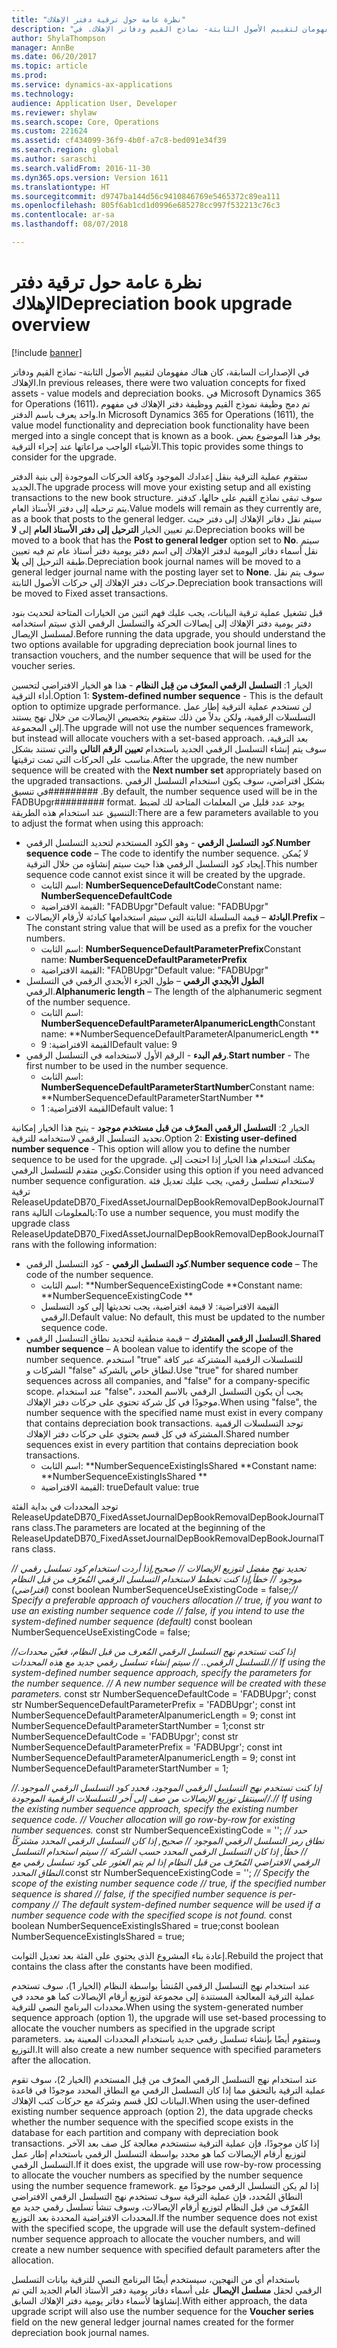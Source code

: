 ```yaml
---
title: "نظرة عامة حول ترقية دفتر الإهلاك"
description: "في الإصدارات السابقة، كان هناك مفهومان لتقييم الأصول الثابتة- نماذج القيم ودفاتر الإهلاك. في Microsoft Dynamics 365 for Operations (1611)، تم دمج وظيفة نموذج القيم ووظيفة دفتر الإهلاك في مفهوم واحد يعرف باسم الدفتر. يوفر هذا الموضوع بعض الأشياء الواجب مراعاتها عند إجراء الترقية."
author: ShylaThompson
manager: AnnBe
ms.date: 06/20/2017
ms.topic: article
ms.prod: 
ms.service: dynamics-ax-applications
ms.technology: 
audience: Application User, Developer
ms.reviewer: shylaw
ms.search.scope: Core, Operations
ms.custom: 221624
ms.assetid: cf434099-36f9-4b0f-a7c8-bed091e34f39
ms.search.region: global
ms.author: saraschi
ms.search.validFrom: 2016-11-30
ms.dyn365.ops.version: Version 1611
ms.translationtype: HT
ms.sourcegitcommit: d9747ba144d56c9410846769e5465372c89ea111
ms.openlocfilehash: 805f6ab1cd1d0996e685278cc997f532213c76c3
ms.contentlocale: ar-sa
ms.lasthandoff: 08/07/2018

---
```


# <a name="depreciation-book-upgrade-overview"></a><span data-ttu-id="a3c10-105">نظرة عامة حول ترقية دفتر الإهلاك</span><span class="sxs-lookup"><span data-stu-id="a3c10-105">Depreciation book upgrade overview</span></span>

[!include [banner](../includes/banner.md)]

<span data-ttu-id="a3c10-106">في الإصدارات السابقة، كان هناك مفهومان لتقييم الأصول الثابتة- نماذج القيم ودفاتر الإهلاك.</span><span class="sxs-lookup"><span data-stu-id="a3c10-106">In previous releases, there were two valuation concepts for fixed assets -  value models and depreciation books.</span></span> <span data-ttu-id="a3c10-107">في Microsoft Dynamics 365 for Operations (1611)، تم دمج وظيفة نموذج القيم ووظيفة دفتر الإهلاك في مفهوم واحد يعرف باسم الدفتر.</span><span class="sxs-lookup"><span data-stu-id="a3c10-107">In Microsoft Dynamics 365 for Operations (1611), the value model functionality and depreciation book functionality have been merged into a single concept that is known as a book.</span></span> <span data-ttu-id="a3c10-108">يوفر هذا الموضوع بعض الأشياء الواجب مراعاتها عند إجراء الترقية.</span><span class="sxs-lookup"><span data-stu-id="a3c10-108">This topic provides some things to consider for the upgrade.</span></span> 

<span data-ttu-id="a3c10-109">ستقوم عملية الترقية بنقل إعدادك الموجود وكافة الحركات الموجودة إلى بنية الدفتر الجديد.</span><span class="sxs-lookup"><span data-stu-id="a3c10-109">The upgrade process will move your existing setup and all existing transactions to the new book structure.</span></span> <span data-ttu-id="a3c10-110">سوف تبقى نماذج القيم على حالها، كدفتر يتم ترحيله إلى دفتر الأستاذ العام.</span><span class="sxs-lookup"><span data-stu-id="a3c10-110">Value models will remain as they currently are, as a book that posts to the general ledger.</span></span> <span data-ttu-id="a3c10-111">سيتم نقل دفاتر الإهلاك إلى دفتر حيث تم تعيين الخيار **الترحيل إلى دفتر الأستاذ العام** إلى **لا**.</span><span class="sxs-lookup"><span data-stu-id="a3c10-111">Depreciation books will be moved to a book that has the **Post to general ledger** option set to **No**.</span></span> <span data-ttu-id="a3c10-112">سيتم نقل أسماء دفاتر اليومية لدفتر الإهلاك إلى اسم دفتر يومية دفتر أستاذ عام تم فيه تعيين طبقة الترحيل إلى **بلا**.</span><span class="sxs-lookup"><span data-stu-id="a3c10-112">Depreciation book journal names will be moved to a general ledger journal name with the posting layer set to **None**.</span></span> <span data-ttu-id="a3c10-113">سوف يتم نقل حركات دفتر الإهلاك إلى حركات الأصول الثابتة.</span><span class="sxs-lookup"><span data-stu-id="a3c10-113">Depreciation book transactions will be moved to Fixed asset transactions.</span></span> 

<span data-ttu-id="a3c10-114">قبل تشغيل عملية ترقية البيانات، يجب عليك فهم اثنين من الخيارات المتاحة لتحديث بنود دفتر يومية دفتر الإهلاك إلى إيصالات الحركة والتسلسل الرقمي الذي سيتم استخدامه لمسلسل الإيصال.</span><span class="sxs-lookup"><span data-stu-id="a3c10-114">Before running the data upgrade, you should understand the two options available for upgrading depreciation book journal lines to transaction vouchers, and the number sequence that will be used for the voucher series.</span></span> 

<span data-ttu-id="a3c10-115">الخيار 1:  **التسلسل الرقمي المعرّف من قِبل النظام** - هذا هو الخيار الافتراضي لتحسين أداء الترقية.</span><span class="sxs-lookup"><span data-stu-id="a3c10-115">Option 1:  **System-defined number sequence** - This is the default option to optimize upgrade performance.</span></span> <span data-ttu-id="a3c10-116">لن تستخدم عملية الترقية إطار عمل التسلسلات الرقمية، ولكن بدلاً من ذلك ستقوم بتخصيص الإيصالات من خلال نهج يستند إلى المجموعة.</span><span class="sxs-lookup"><span data-stu-id="a3c10-116">The upgrade will not use the number sequences framework, but instead will allocate vouchers with a set-based approach.</span></span> <span data-ttu-id="a3c10-117">بعد الترقية، سوف يتم إنشاء التسلسل الرقمي الجديد باستخدام **تعيين الرقم التالي** والتي تستند بشكل مناسب على الحركات التي تمت ترقيتها.</span><span class="sxs-lookup"><span data-stu-id="a3c10-117">After the upgrade, the new number sequence will be created with the **Next number set** appropriately based on the upgraded transactions.</span></span> <span data-ttu-id="a3c10-118">بشكل افتراضي، سوف يكون استخدام التسلسل الرقمي في تنسيق\#\#\#\#\#\#\#\#\# .</span><span class="sxs-lookup"><span data-stu-id="a3c10-118">By default, the number sequence used will be in the FADBUpgr\#\#\#\#\#\#\#\#\# format.</span></span> <span data-ttu-id="a3c10-119">يوجد عدد قليل من المعلمات المتاحة لك لضبط التنسيق عند استخدام هذه الطريقة:</span><span class="sxs-lookup"><span data-stu-id="a3c10-119">There are a few parameters available to you to adjust the format when using this approach:</span></span>

-   <span data-ttu-id="a3c10-120">**كود التسلسل الرقمي** - وهو الكود المستخدم لتحديد التسلسل الرقمي.</span><span class="sxs-lookup"><span data-stu-id="a3c10-120">**Number sequence code** – The code to identify the number sequence.</span></span> <span data-ttu-id="a3c10-121">لا يُمكن إيجاد كود التسلسل الرقمي هذا حيث سيتم إنشاؤه من خلال الترقية.</span><span class="sxs-lookup"><span data-stu-id="a3c10-121">This number sequence code cannot exist since it will be created by the upgrade.</span></span>
    -   <span data-ttu-id="a3c10-122">اسم الثابت: **NumberSequenceDefaultCode**</span><span class="sxs-lookup"><span data-stu-id="a3c10-122">Constant name: **NumberSequenceDefaultCode**</span></span>
    -   <span data-ttu-id="a3c10-123">القيمة الافتراضية: "FADBUpgr"</span><span class="sxs-lookup"><span data-stu-id="a3c10-123">Default value: "FADBUpgr"</span></span>
-   <span data-ttu-id="a3c10-124">**البادئة** – قيمة السلسلة الثابتة التي سيتم استخدامها كبادئة لأرقام الإيصالات.</span><span class="sxs-lookup"><span data-stu-id="a3c10-124">**Prefix** – The constant string value that will be used as a prefix for the voucher numbers.</span></span>
    -   <span data-ttu-id="a3c10-125">اسم الثابت: **NumberSequenceDefaultParameterPrefix**</span><span class="sxs-lookup"><span data-stu-id="a3c10-125">Constant name: **NumberSequenceDefaultParameterPrefix**</span></span>
    -   <span data-ttu-id="a3c10-126">القيمة الافتراضية: "FADBUpgr"</span><span class="sxs-lookup"><span data-stu-id="a3c10-126">Default value: "FADBUpgr"</span></span>
-   <span data-ttu-id="a3c10-127">**الطول الأبجدي الرقمي‬** – طول الجزء الأبجدي الرقمي‬ في التسلسل الرقمي.</span><span class="sxs-lookup"><span data-stu-id="a3c10-127">**Alphanumeric length** – The length of the alphanumeric segment of the number sequence.</span></span>
    -   <span data-ttu-id="a3c10-128">اسم الثابت: **NumberSequenceDefaultParameterAlpanumericLength**</span><span class="sxs-lookup"><span data-stu-id="a3c10-128">Constant name: **NumberSequenceDefaultParameterAlpanumericLength **</span></span>
    -   <span data-ttu-id="a3c10-129">القيمة الافتراضية: 9</span><span class="sxs-lookup"><span data-stu-id="a3c10-129">Default value: 9</span></span>
-   <span data-ttu-id="a3c10-130">**رقم البدء** - الرقم الأول لاستخدامه في التسلسل الرقمي.</span><span class="sxs-lookup"><span data-stu-id="a3c10-130">**Start number** - The first number to be used in the number sequence.</span></span>
    -   <span data-ttu-id="a3c10-131">اسم الثابت: **NumberSequenceDefaultParameterStartNumber**</span><span class="sxs-lookup"><span data-stu-id="a3c10-131">Constant name: **NumberSequenceDefaultParameterStartNumber  **</span></span>
    -   <span data-ttu-id="a3c10-132">القيمة الافتراضية: 1</span><span class="sxs-lookup"><span data-stu-id="a3c10-132">Default value: 1</span></span>

<span data-ttu-id="a3c10-133">الخيار 2: **التسلسل الرقمي المعرّف من قبل مستخدم موجود** - يتيح هذا الخيار إمكانية تحديد التسلسل الرقمي لاستخدامه للترقية.</span><span class="sxs-lookup"><span data-stu-id="a3c10-133">Option 2: **Existing user-defined number sequence** - This option will allow you to define the number sequence to be used for the upgrade.</span></span> <span data-ttu-id="a3c10-134">يمكنك استخدام هذا الخيار إذا احتجت إلى تكوين متقدم للتسلسل الرقمي.</span><span class="sxs-lookup"><span data-stu-id="a3c10-134">Consider using this option if you need advanced number sequence configuration.</span></span> <span data-ttu-id="a3c10-135">لاستخدام تسلسل رقمي، يجب عليك تعديل فئة ترقية ReleaseUpdateDB70\_FixedAssetJournalDepBookRemovalDepBookJournalTrans بالمعلومات التالية:</span><span class="sxs-lookup"><span data-stu-id="a3c10-135">To use a number sequence, you must modify the upgrade class ReleaseUpdateDB70\_FixedAssetJournalDepBookRemovalDepBookJournalTrans with the following information:</span></span>

-   <span data-ttu-id="a3c10-136">**كود التسلسل الرقمي** - كود التسلسل الرقمي.</span><span class="sxs-lookup"><span data-stu-id="a3c10-136">**Number sequence code** – The code of the number sequence.</span></span>
    -   <span data-ttu-id="a3c10-137">اسم الثابت: **NumberSequenceExistingCode **</span><span class="sxs-lookup"><span data-stu-id="a3c10-137">Constant name: **NumberSequenceExistingCode **</span></span>
    -   <span data-ttu-id="a3c10-138">القيمة الافتراضية: لا قيمة افتراضية، يجب تحديثها إلى كود التسلسل الرقمي.</span><span class="sxs-lookup"><span data-stu-id="a3c10-138">Default value: No default, this must be updated to the number sequence code.</span></span>
-   <span data-ttu-id="a3c10-139">**التسلسل الرقمي المشترك** – قيمة منطقية لتحديد نطاق التسلسل الرقمي.</span><span class="sxs-lookup"><span data-stu-id="a3c10-139">**Shared number sequence** – A boolean value to identify the scope of the number sequence.</span></span> <span data-ttu-id="a3c10-140">استخدم "true" للتسلسلات الرقمية المشتركة عبر كافة الشركات و "false" لنطاق خاص بالشركة.</span><span class="sxs-lookup"><span data-stu-id="a3c10-140">Use "true" for shared number sequences across all companies, and "false" for a company-specific scope.</span></span> <span data-ttu-id="a3c10-141">عند استخدام "false"، يجب أن يكون التسلسل الرقمي بالاسم المحدد موجودًا في كل شركة تحتوي على حركات دفتر الإهلاك.</span><span class="sxs-lookup"><span data-stu-id="a3c10-141">When using "false", the number sequence with the specified name must exist in every company that contains depreciation book transactions.</span></span> <span data-ttu-id="a3c10-142">توجد التسلسلات الرقمية المشتركة في كل قسم يحتوي على حركات دفتر الإهلاك.</span><span class="sxs-lookup"><span data-stu-id="a3c10-142">Shared number sequences exist in every partition that contains depreciation book transactions.</span></span>
    -   <span data-ttu-id="a3c10-143">اسم الثابت: **NumberSequenceExistingIsShared **</span><span class="sxs-lookup"><span data-stu-id="a3c10-143">Constant name: **NumberSequenceExistingIsShared **</span></span>
    -   <span data-ttu-id="a3c10-144">القيمة الافتراضية: true</span><span class="sxs-lookup"><span data-stu-id="a3c10-144">Default value: true</span></span>

<span data-ttu-id="a3c10-145">توجد المحددات في بداية الفئة ReleaseUpdateDB70\_FixedAssetJournalDepBookRemovalDepBookJournalTrans class.</span><span class="sxs-lookup"><span data-stu-id="a3c10-145">The parameters are located at the beginning of the ReleaseUpdateDB70\_FixedAssetJournalDepBookRemovalDepBookJournalTrans class.</span></span> 

<span data-ttu-id="a3c10-146">*// تحديد نهج مفضل لتوزيع الإيصالات* 
 *// صحيح,إذا أردت استخدام كود تسلسل رقمي موجود* 
 *// خطأ,إذا كنت تخطط لاستخدام التسلسل الرقمي المُعرّف من قبل النظام (افتراضي)* const boolean NumberSequenceUseExistingCode = false;</span><span class="sxs-lookup"><span data-stu-id="a3c10-146">*// Specify a preferable approach of vouchers allocation* 
 *// true, if you want to use an existing number sequence code* 
 *// false, if you intend to use the system-defined number sequence (default)* const boolean NumberSequenceUseExistingCode = false;</span></span>  

<span data-ttu-id="a3c10-147">*//إذا كنت تستخدم نهج التسلسل الرقمي المُعرف من قبل النظام، فعيّن محددات للتسلسل الرقمي..*
 *// سيتم إنشاء تسلسل رقمي جديد مع هذه المحددات.*</span><span class="sxs-lookup"><span data-stu-id="a3c10-147">*// If using the system-defined number sequence approach, specify the parameters for the number sequence.*
 *// A new number sequence will be created with these parameters.*</span></span> <span data-ttu-id="a3c10-148">const str NumberSequenceDefaultCode = 'FADBUpgr'; const str NumberSequenceDefaultParameterPrefix = 'FADBUpgr'; const int NumberSequenceDefaultParameterAlpanumericLength = 9; const int NumberSequenceDefaultParameterStartNumber = 1;</span><span class="sxs-lookup"><span data-stu-id="a3c10-148">const str NumberSequenceDefaultCode = 'FADBUpgr'; const str NumberSequenceDefaultParameterPrefix = 'FADBUpgr'; const int NumberSequenceDefaultParameterAlpanumericLength = 9; const int NumberSequenceDefaultParameterStartNumber = 1;</span></span>   

<span data-ttu-id="a3c10-149">*//إذا كنت تستخدم نهج التسلسل الرقمي الموجود، فحدد كود التسلسل الرقمي الموجود.* 
 *//سينتقل توزيع الإيصالات من صف إلى آخر للتسلسلات الرقمية الموجودة.*</span><span class="sxs-lookup"><span data-stu-id="a3c10-149">*// If using the existing number sequence approach, specify the existing number sequence code.* 
 *// Voucher allocation will go row-by-row for existing number sequences.*</span></span> <span data-ttu-id="a3c10-150">const str NumberSequenceExistingCode = ''; *// حدد نطاق رمز التسلسل الرقمي الموجود* 
 *// صحيح, إذا كان التسلسل الرقمي المحدد مشتركًأ* 
 *// خطأ, إذا كان التسلسل الرقمي المحدد حسب الشركة* 
 *// سيتم استخدام التسلسل الرقمي الافتراضي المُعرّف من قبل النظام إذا لم يتم العثور على كود تسلسل رقمي مع النطاق المحدد.*</span><span class="sxs-lookup"><span data-stu-id="a3c10-150">const str NumberSequenceExistingCode = ''; *// Specify the scope of the existing number sequence code* 
 *// true, if the specified number sequence is shared* 
 *// false, if the specified number sequence is per-company* 
 *// The default system-defined number sequence will be used if a number sequence code with the specified scope is not found.*</span></span> <span data-ttu-id="a3c10-151">const boolean NumberSequenceExistingIsShared = true;</span><span class="sxs-lookup"><span data-stu-id="a3c10-151">const boolean NumberSequenceExistingIsShared = true;</span></span> 

<span data-ttu-id="a3c10-152">إعادة بناء المشروع الذي يحتوي على الفئة بعد تعديل الثوابت.</span><span class="sxs-lookup"><span data-stu-id="a3c10-152">Rebuild the project that contains the class after the constants have been modified.</span></span> 

<span data-ttu-id="a3c10-153">عند استخدام نهج التسلسل الرقمي المُنشأ بواسطة النظام (الخيار 1)، سوف تستخدم عملية الترقية المعالجة المستندة إلى مجموعة لتوزيع أرقام الإيصالات كما هو محدد في محددات البرنامج النصي للترقية.</span><span class="sxs-lookup"><span data-stu-id="a3c10-153">When using the system-generated number sequence approach (option 1), the upgrade will use set-based processing to allocate the voucher numbers as specified in the upgrade script parameters.</span></span> <span data-ttu-id="a3c10-154">وستقوم أيضًا بإنشاء تسلسل رقمي جديد باستخدام المحددات المعينة بعد التوزيع.</span><span class="sxs-lookup"><span data-stu-id="a3c10-154">It will also create a new number sequence with specified parameters after the allocation.</span></span> 

<span data-ttu-id="a3c10-155">عند استخدام نهج التسلسل الرقمي المعرّف من قِبل المستخدم (الخيار 2)، سوف تقوم عملية الترقية بالتحقق مما إذا كان التسلسل الرقمي مع النطاق المحدد موجودًا في قاعدة البيانات لكل قسم وشركة مع حركات كتب الإهلاك.</span><span class="sxs-lookup"><span data-stu-id="a3c10-155">When using the user-defined existing number sequence approach (option 2), the data upgrade checks whether the number sequence with the specified scope exists in the database for each partition and company with depreciation book transactions.</span></span> <span data-ttu-id="a3c10-156">إذا كان موجودًا، فإن عملية الترقية ستستخدم معالجة كل صف بعد الآخر لتوزيع أرقام الإيصالات كما هو محدد بواسطة التسلسل الرقمي باستخدام إطار عمل التسلسل الرقمي.</span><span class="sxs-lookup"><span data-stu-id="a3c10-156">If it does exist, the upgrade will use row-by-row processing to allocate the voucher numbers as specified by the number sequence using the number sequence framework.</span></span> <span data-ttu-id="a3c10-157">إذا لم يكن التسلسل الرقمي موجودًا مع النطاق المُحدد، فإن عملية الترقية سوف تستخدم نهج التسلسل الرقمي الافتراضي المُعرّف من قبل النظام لتوزيع أرقام الإيصالات، وسوف تنشأ تسلسل رقمي جديد مع المحددات الافتراضية المحددة بعد التوزيع.</span><span class="sxs-lookup"><span data-stu-id="a3c10-157">If the number sequence does not exist with the specified scope, the upgrade will use the default system-defined number sequence approach to allocate the voucher numbers, and will create a new number sequence with specified default parameters after the allocation.</span></span>

<span data-ttu-id="a3c10-158">باستخدام أي من النهجين، سيستخدم أيضًا البرنامج النصي للترقية بيانات التسلسل الرقمي لحقل **مسلسل الإيصال** على أسماء دفاتر يومية دفتر الأستاذ العام الجديد التي تم إنشاؤها لأسماء دفاتر يومية دفتر الإهلاك السابق.</span><span class="sxs-lookup"><span data-stu-id="a3c10-158">With either approach, the data upgrade script will also use the number sequence for the **Voucher series** field on the new general ledger journal names created for the former depreciation book journal names.</span></span>




